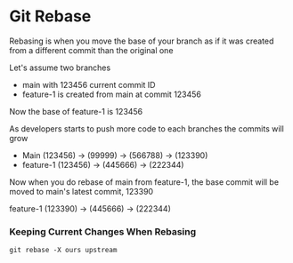 # Git Rebase

Rebasing is when you move the base of your branch as if it was created from a different commit than the original one

Let's assume two branches&#x20;

* main with 123456 current commit ID
* feature-1 is created from main at commit 123456

Now the base of feature-1 is 123456

As developers starts to push more code to each branches the commits will grow

* Main (123456) -> (99999) -> (566788) -> (123390)
* feature-1 (123456) -> (445666) -> (222344)

Now when you do rebase of main from feature-1, the base commit will be moved to main's latest commit, 123390

feature-1 (123390) -> (445666) -> (222344)

### Keeping Current Changes When Rebasing

```
git rebase -X ours upstream
```
